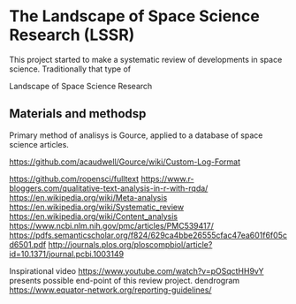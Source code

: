 # The Landscape of Space Science Research (LSSR)
This project started to make a systematic review of developments in space science. Traditionally that type of    



Landscape of Space Science Research

## Materials and methodsp

Primary method of analisys is Gource, applied to a database of space science articles.

<https://github.com/acaudwell/Gource/wiki/Custom-Log-Format>



<https://github.com/ropensci/fulltext>
<https://www.r-bloggers.com/qualitative-text-analysis-in-r-with-rqda/>
<https://en.wikipedia.org/wiki/Meta-analysis>
<https://en.wikipedia.org/wiki/Systematic_review>
<https://en.wikipedia.org/wiki/Content_analysis>
<https://www.ncbi.nlm.nih.gov/pmc/articles/PMC539417/>
<https://pdfs.semanticscholar.org/f824/629ca4bbe26555cfac47ea601f6f05cd6501.pdf>
<http://journals.plos.org/ploscompbiol/article?id=10.1371/journal.pcbi.1003149>



Inspirational video <https://www.youtube.com/watch?v=pOSqctHH9vY> presents possible end-point of this review project.
dendrogram
<https://www.equator-network.org/reporting-guidelines/>


